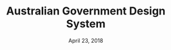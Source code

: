 ---
date: April 23, 2018
title: Australian Government Design System
company: Australian Government
link: https://designsystem.gov.au/
image: images/systems/australia-gov.jpg
description: The Australian Government Design System provides a framework and a set of tools to help designers and developers build government products and services more easily.

---